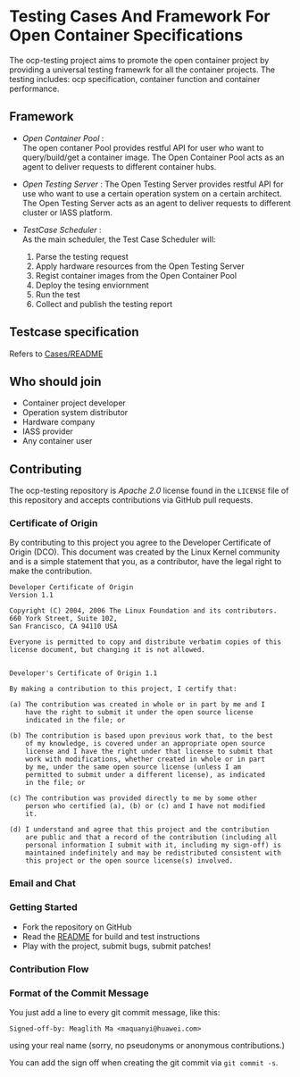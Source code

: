 # Testing Cases And Framework For Open Container Specifications

The ocp-testing project aims to promote the open container project by providing a universal testing framewrk for all the container projects. The testing includes: ocp specification, container function and container performance.

## Framework

  * *Open Container Pool* :  
    The open contaner Pool provides restful API for user who want to query/build/get a container image. 
    The Open Container Pool acts as an agent to deliver requests to different container hubs.
    
  * *Open Testing Server* : 
    The Open Testing Server provides restful API for use who want to use a certain operation system on a certain architect.
    The Open Testing Server acts as an agent to deliver requests to different cluster or IASS platform.

  * *TestCase Scheduler* :  
    As the main scheduler, the Test Case Scheduler will:
    1) Parse the testing request
    2) Apply hardware resources from the Open Testing Server
    3) Regist container images from the Open Container Pool
    4) Deploy the tesing enviornment
    5) Run the test
    6) Collect and publish the testing report
    
## Testcase specification
Refers to [Cases/README](Cases/README.md) 

## Who should join
- Container project developer
- Operation system distributor
- Hardware company
- IASS provider
- Any container user

## Contributing

The ocp-testing repository is *Apache 2.0* license found in 
the `LICENSE` file of this repository and accepts contributions via GitHub pull requests. 

### Certificate of Origin

By contributing to this project you agree to the Developer Certificate of
Origin (DCO). This document was created by the Linux Kernel community and is a
simple statement that you, as a contributor, have the legal right to make the
contribution. 

```
Developer Certificate of Origin
Version 1.1

Copyright (C) 2004, 2006 The Linux Foundation and its contributors.
660 York Street, Suite 102,
San Francisco, CA 94110 USA

Everyone is permitted to copy and distribute verbatim copies of this
license document, but changing it is not allowed.


Developer's Certificate of Origin 1.1

By making a contribution to this project, I certify that:

(a) The contribution was created in whole or in part by me and I
    have the right to submit it under the open source license
    indicated in the file; or

(b) The contribution is based upon previous work that, to the best
    of my knowledge, is covered under an appropriate open source
    license and I have the right under that license to submit that
    work with modifications, whether created in whole or in part
    by me, under the same open source license (unless I am
    permitted to submit under a different license), as indicated
    in the file; or

(c) The contribution was provided directly to me by some other
    person who certified (a), (b) or (c) and I have not modified
    it.

(d) I understand and agree that this project and the contribution
    are public and that a record of the contribution (including all
    personal information I submit with it, including my sign-off) is
    maintained indefinitely and may be redistributed consistent with
    this project or the open source license(s) involved.
```

### Email and Chat

### Getting Started

- Fork the repository on GitHub
- Read the [README](README.md) for build and test instructions
- Play with the project, submit bugs, submit patches!

### Contribution Flow

### Format of the Commit Message

You just add a line to every git commit message, like this:

    Signed-off-by: Meaglith Ma <maquanyi@huawei.com>

using your real name (sorry, no pseudonyms or anonymous contributions.)

You can add the sign off when creating the git commit via `git commit -s`.
